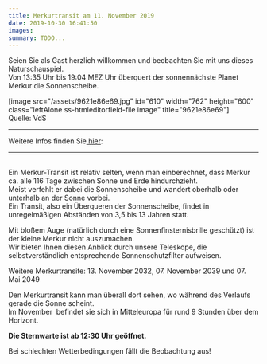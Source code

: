 ```yaml
---
title: Merkurtransit am 11. November 2019
date: 2019-10-30 16:41:50
images: 
summary: TODO...
---
```

Seien Sie als Gast herzlich willkommen und beobachten Sie mit uns dieses Naturschauspiel.  
Von 13:35 Uhr bis 19:04 MEZ Uhr überquert der sonnennächste Planet Merkur die Sonnenscheibe.

\[image src="/assets/9621e86e69.jpg" id="610" width="762" height="600" class="leftAlone ss-htmleditorfield-file image" title="9621e86e69"\]  
Quelle: VdS

---

Weitere Infos finden Sie<a href="https://www.vds-astro.de/index.php?id=74&amp;tx_ttnews%5Byear%5D=2019&amp;tx_ttnews%5Bmonth%5D=10&amp;tx_ttnews%5Btt_news%5D=612&amp;cHash=c7855edfb2bd6fef8416539b60045c2e" rel="noopener" target="_blank"> hier</a>:

---

<a href="https://www.vds-astro.de/index.php?id=74&amp;tx_ttnews%5Byear%5D=2019&amp;tx_ttnews%5Bmonth%5D=10&amp;tx_ttnews%5Btt_news%5D=612&amp;cHash=c7855edfb2bd6fef8416539b60045c2e" rel="noopener" target="_blank"></a>  
Ein Merkur-Transit ist relativ selten, wenn man einberechnet, dass Merkur ca. alle 116 Tage zwischen Sonne und Erde hindurchzieht.  
Meist verfehlt er dabei die Sonnenscheibe und wandert oberhalb oder unterhalb an der Sonne vorbei.  
Ein Transit, also ein Überqueren der Sonnenscheibe, findet in unregelmäßigen Abständen von 3,5 bis 13 Jahren statt.  
  
Mit bloßem Auge (natürlich durch eine Sonnenfinsternisbrille geschützt) ist der kleine Merkur nicht auszumachen.  
Wir bieten Ihnen diesen Anblick durch unsere Teleskope, die selbstverständlich entsprechende Sonnenschutzfilter aufweisen.  
  
Weitere Merkurtransite: 13. November 2032, 07. November 2039 und 07. Mai 2049  
  
Den Merkurtransit kann man überall dort sehen, wo während des Verlaufs gerade die Sonne scheint.   
Im November&nbsp; befindet sie sich in Mitteleuropa für rund 9 Stunden über dem Horizont.

__Die Sternwarte ist ab 12:30 Uhr geöffnet.__

Bei schlechten Wetterbedingungen fällt die Beobachtung aus!